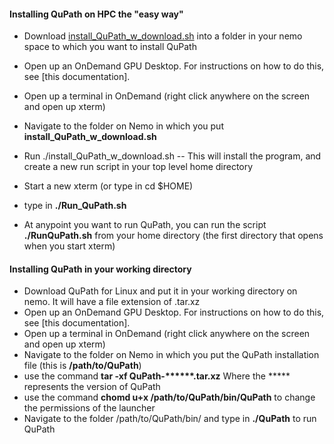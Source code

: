 #### Installing QuPath on HPC the "easy way"
* Download [install_QuPath_w_download.sh](https://github.com/FrancisCrickInstitute/CALM/blob/master/QuPath/install_QuPath_w_download.sh) into a folder in your nemo space to which you want to install QuPath
* Open up an OnDemand GPU Desktop. For instructions on how to do this, see [this documentation].
* Open up a terminal in OnDemand (right click anywhere on the screen and open up xterm)
* Navigate to the folder on Nemo in which you put **install_QuPath_w_download.sh**
* Run ./install_QuPath_w_download.sh   -- This will install the program, and create a new run script in your top level home directory
* Start a new xterm (or type in cd $HOME)
* type in **./Run_QuPath.sh**

* At anypoint you want to run QuPath, you can run the script **./RunQuPath.sh** from your home directory (the first directory that opens when you start xterm)

#### Installing QuPath in your working directory 
* Download QuPath for Linux and put it in your working directory on nemo. It will have a file extension of .tar.xz
* Open up an OnDemand GPU Desktop. For instructions on how to do this, see [this documentation].
* Open up a terminal in OnDemand (right click anywhere on the screen and open up xterm)
* Navigate to the folder on Nemo in which you put the QuPath installation file (this is __/path/to/QuPath__)
* use the command __tar -xf QuPath-******.tar.xz__ Where the ***** represents the version of QuPath
* use the command __chomd u+x /path/to/QuPath/bin/QuPath__ to change the permissions of the launcher
* Navigate to the folder /path/to/QuPath/bin/ and type in __./QuPath__ to run QuPath
